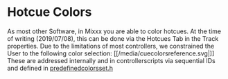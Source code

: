 # Hotcue Colors

As most other Software, in Mixxx you are able to color hotcues. At the
time of writing (2019/07/08), this can be done via the Hotcues Tab in
the Track properties. Due to the limitations of most controllers, we
constrained the User to the following color selection:
[[/media/cuecolorsreference.svg|]] These are addressed internally and in
controllerscripts via sequential IDs and defined in
[predefinedcolorsset.h](https://github.com/mixxxdj/mixxx/blob/master/src/util/color/predefinedcolorsset.h)
